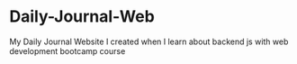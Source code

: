 # Daily-Journal-Web
My Daily Journal Website I created when I learn about backend js with web development bootcamp course 
